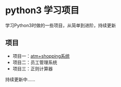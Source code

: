 # python3 学习项目
学习Python3时做的一些项目，从简单到进阶，持续更新

## 项目
* 项目一：[atm+shopping系统](https://github.com/tjy-cool/py3_project/tree/master/atm_shopping)
* 项目二：员工管理系统
* 项目三：正则计算器

持续更新中......
